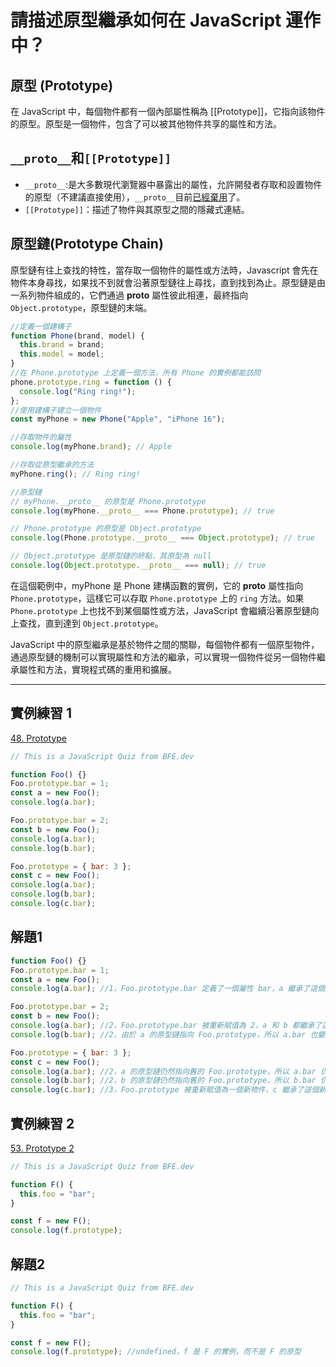 # 請描述原型繼承如何在 JavaScript 運作中？

## 原型 (Prototype)

在 JavaScript 中，每個物件都有一個內部屬性稱為 [[Prototype]]，它指向該物件的原型。原型是一個物件，包含了可以被其他物件共享的屬性和方法。

## `__proto__`和`[[Prototype]]`

- `__proto__`:是大多數現代瀏覽器中暴露出的屬性，允許開發者存取和設置物件的原型（不建議直接使用），`__proto__`目前[已經棄用](https://developer.mozilla.org/en-US/docs/Web/JavaScript/Reference/Global_Objects/Object/proto)了。
- `[[Prototype]]`：描述了物件與其原型之間的隱藏式連結。

## 原型鏈(Prototype Chain)

原型鏈有往上查找的特性，當存取一個物件的屬性或方法時，Javascript 會先在物件本身尋找，如果找不到就會沿著原型鏈往上尋找，直到找到為止。原型鏈是由一系列物件組成的，它們通過 **proto** 屬性彼此相連，最終指向 `Object.prototype`，原型鏈的末端。

```js
//定義一個建構子
function Phone(brand, model) {
  this.brand = brand;
  this.model = model;
}
//在 Phone.prototype 上定義一個方法，所有 Phone 的實例都能訪問
phone.prototype.ring = function () {
  console.log("Ring ring!");
};
//使用建構子建立一個物件
const myPhone = new Phone("Apple", "iPhone 16");

//存取物件的屬性
console.log(myPhone.brand); // Apple

//存取從原型繼承的方法
myPhone.ring(); // Ring ring!

//原型鏈
// myPhone.__proto__ 的原型是 Phone.prototype
console.log(myPhone.__proto__ === Phone.prototype); // true

// Phone.prototype 的原型是 Object.prototype
console.log(Phone.prototype.__proto__ === Object.prototype); // true

// Object.prototype 是原型鏈的終點，其原型為 null
console.log(Object.prototype.__proto__ === null); // true
```

在這個範例中，myPhone 是 Phone 建構函數的實例，它的 **proto** 屬性指向 `Phone.prototype`，這樣它可以存取 `Phone.prototype` 上的 `ring` 方法。如果 `Phone.prototype` 上也找不到某個屬性或方法，JavaScript 會繼續沿著原型鏈向上查找，直到達到 `Object.prototype`。

JavaScript 中的原型繼承是基於物件之間的關聯，每個物件都有一個原型物件，通過原型鏈的機制可以實現屬性和方法的繼承，可以實現一個物件從另一個物件繼承屬性和方法，實現程式碼的重用和擴展。

---

## 實例練習 1

[48. Prototype](https://bigfrontend.dev/quiz/prototype)

```js
// This is a JavaScript Quiz from BFE.dev

function Foo() {}
Foo.prototype.bar = 1;
const a = new Foo();
console.log(a.bar);

Foo.prototype.bar = 2;
const b = new Foo();
console.log(a.bar);
console.log(b.bar);

Foo.prototype = { bar: 3 };
const c = new Foo();
console.log(a.bar);
console.log(b.bar);
console.log(c.bar);
```

## 解題1

```js
function Foo() {}
Foo.prototype.bar = 1;
const a = new Foo();
console.log(a.bar); //1，Foo.prototype.bar 定義了一個屬性 bar，a 繼承了這個屬性。

Foo.prototype.bar = 2;
const b = new Foo();
console.log(a.bar); //2，Foo.prototype.bar 被重新賦值為 2，a 和 b 都繼承了這個屬性。
console.log(b.bar); //2，由於 a 的原型鏈指向 Foo.prototype，所以 a.bar 也變成了 2。

Foo.prototype = { bar: 3 };
const c = new Foo();
console.log(a.bar); //2，a 的原型鏈仍然指向舊的 Foo.prototype，所以 a.bar 仍然是 2。
console.log(b.bar); //2，b 的原型鏈仍然指向舊的 Foo.prototype，所以 b.bar 仍然是 2。
console.log(c.bar); //3，Foo.prototype 被重新賦值為一個新物件，c 繼承了這個新物件。
```

## 實例練習 2

[53. Prototype 2](https://bigfrontend.dev/quiz/prototype2)

```js
// This is a JavaScript Quiz from BFE.dev

function F() {
  this.foo = "bar";
}

const f = new F();
console.log(f.prototype);
```

## 解題2

```js
// This is a JavaScript Quiz from BFE.dev

function F() {
  this.foo = "bar";
}

const f = new F();
console.log(f.prototype); //undefined，f 是 F 的實例，而不是 F 的原型
```
